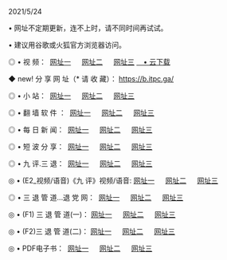<p>2021/5/24
<p>• 网址不定期更新，连不上时，请不同时间再试试。
<p>• 建议用谷歌或火狐官方浏览器访问。
<p>◎ • 视 频： 
<a href="http://hya.lexmarktr.com/" target="_blank">网址一</a> 　 
<a href="http://hqw.lexmarktr.com/" target="_blank">网址二</a> 　 
<a href="http://hvz.lexmarktr.com/b.html" target="_blank">网址三</a>
<a href="https://yadi.sk/d/d0sUeAOpal3njw" target="_blank">　• 云下载 </a></p>
<p>◆ new! 分 享 网 址（* 请 收 藏）： <a href="http://hvz.lexmarktr.com/a.html">https://b.itpc.ga/</a></p>

<p>◎ • 小 站：  
<a href="http://hya.lexmarktr.com/f.html" target="_blank">网址一</a> 　 
<a href="http://hqw.lexmarktr.com/h.html" target="_blank">网址二</a> 　 
<a href="http://hvz.lexmarktr.com/k/" target="_blank">网址三</a></p>
<p>◎ • 翻 墙 软 件 ：  
<a href="http://hya.lexmarktr.com/ff/" target="_blank">网址一</a> 　 
<a href="http://hqw.lexmarktr.com/s/read/a1_nd.html" target="_blank">网址二</a> 　 
<a href="http://hvz.lexmarktr.com/ff/index.html" target="_blank">网址三</a></p>
<p>◎ • 每 日 新 闻：  
<a href="http://hya.lexmarktr.com/day/" target="_blank">网址一</a> 　 
<a href="http://hqw.lexmarktr.com/day/" target="_blank">网址二</a> 　 
<a href="http://hvz.lexmarktr.com/day/index.html" target="_blank">网址三</a></p>
<p>◎ • 短 波 分 享：  
<a href="http://hya.lexmarktr.com/h/" target="_blank">网址一</a> 　 
<a href="http://hqw.lexmarktr.com/h/" target="_blank">网址二</a> 　 
<a href="http://hqw.lexmarktr.com/h/index.html" target="_blank">网址三</a></p>
<p>◎ • 九 评.三 退：  
<a href="http://hya.lexmarktr.com/t/" target="_blank">网址一</a> 　 
<a href="http://hqw.lexmarktr.com/v2/index.html" target="_blank">网址二</a> 　 
<a href="http://hvz.lexmarktr.com/tt/index.html" target="_blank">网址三</a> 　</p>
<p>◎ • (E2_视频/语音)《九 评》视频/语音: 
<a href="http://hya.lexmarktr.com/7738.html" target="_blank">网址一</a> 　 
<a href="http://hqw.lexmarktr.com/7614.html" target="_blank">网址二</a> 　 
<a href="http://hvz.lexmarktr.com/7633.html" target="_blank">网址三</a></p>
<p>◎ • 三 退 管 道...退 党 网：  
<a href="http://hya.lexmarktr.com/go/td1.html" target="_blank">网址一</a> 　 
<a href="http://hqw.lexmarktr.com/go/td2.html" target="_blank">网址二</a> 　 
<a href="http://hqw.lexmarktr.com/go/td3.html" target="_blank">网址三</a></p>
<p>◎ • (F1) 三 退 管 道(一)： 
<a href="http://hya.lexmarktr.com/dd/" target="_blank">网址一</a> 　 
<a href="http://hqw.lexmarktr.com/s/read/a1_tdx.html" target="_blank">网址二</a> 　 
<a href="http://hvz.lexmarktr.com/dd/" target="_blank">网址三</a></p>
<p>◎ • (F2)三 退 管 道(二)： 
<a href="http://hvz.lexmarktr.com/d/" target="_blank">网址一</a> 　 
<a href="http://hya.lexmarktr.com/d/index.html" target="_blank">网址二</a> 　 
<a href="http://hqw.lexmarktr.com/d/" target="_blank">网址三</a></p>
<p>◎ • PDF电子书：  
<a href="http://hya.lexmarktr.com/p/" target="_blank">网址一</a> 　 
<a href="http://hqw.lexmarktr.com/p/index.html" target="_blank">网址二</a> 　 
<a href="http://hvz.lexmarktr.com/p/" target="_blank">网址三</a></p>

